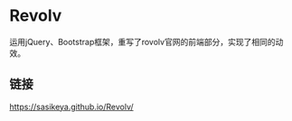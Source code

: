 # Revolv

运用jQuery、Bootstrap框架，重写了rovolv官网的前端部分，实现了相同的动效。


## 链接
https://sasikeya.github.io/Revolv/
